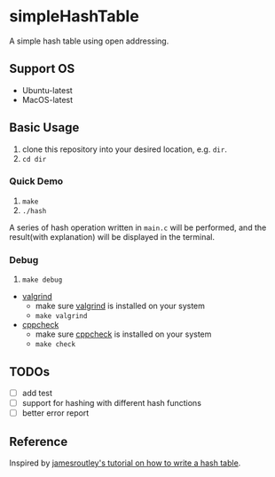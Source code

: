 # simpleHashTable

A simple hash table using open addressing.
## Support OS

- Ubuntu-latest
- MacOS-latest

## Basic Usage

1. clone this repository into your desired location, e.g. `dir`.
2. `cd dir`

### Quick Demo
1. `make`
2. `./hash`

A series of hash operation written in `main.c` will be performed, and the result(with explanation) will be displayed in the terminal.

### Debug
1. `make debug`

- [valgrind](https://valgrind.org/)
    - make sure [valgrind](https://valgrind.org/) is installed on your system
    - `make valgrind` 
- [cppcheck]()
    - make sure [cppcheck](https://cppcheck.sourceforge.io/) is installed on your system
    - `make check` 


## TODOs

- [ ] add test
- [ ] support for hashing with different hash functions
- [ ] better error report

## Reference

Inspired by [jamesroutley's tutorial on how to write a hash table](https://github.com/jamesroutley/write-a-hash-table).
